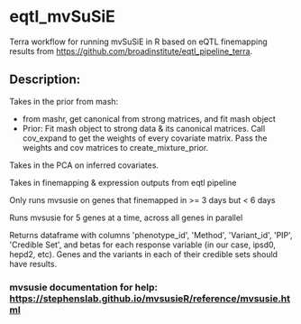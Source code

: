 # eqtl_mvSuSiE
Terra workflow for running mvSuSiE in R based on eQTL finemapping results from https://github.com/broadinstitute/eqtl_pipeline_terra.

## Description:
Takes in the prior from mash:
* from mashr, get canonical from strong matrices, and fit mash object
* Prior: Fit mash object to strong data & its canonical matrices. Call cov_expand to get the weights of every covariate matrix. Pass the weights and cov matrices to create_mixture_prior.

Takes in the PCA on inferred covariates.

Takes in finemapping & expression outputs from eqtl pipeline

Only runs mvsusie on genes that finemapped in >= 3 days but < 6 days

Runs mvsusie for 5 genes at a time, across all genes in parallel

Returns dataframe with columns 'phenotype_id', 'Method', 'Variant_id', 'PIP', 'Credible Set', and betas for each response variable (in our case, ipsd0, hepd2, etc).
Genes and the variants in each of their credible sets should have results.

### mvsusie documentation for help: https://stephenslab.github.io/mvsusieR/reference/mvsusie.html